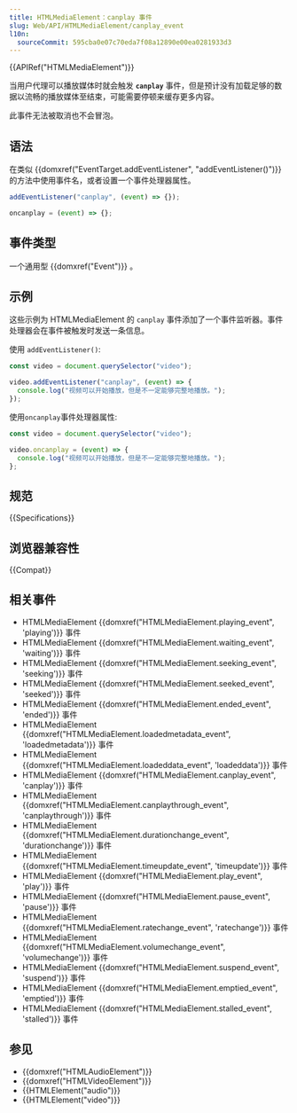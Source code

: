 ```yaml
---
title: HTMLMediaElement：canplay 事件
slug: Web/API/HTMLMediaElement/canplay_event
l10n:
  sourceCommit: 595cba0e07c70eda7f08a12890e00ea0281933d3
---
```


{{APIRef("HTMLMediaElement")}}

当用户代理可以播放媒体时就会触发 **`canplay`** 事件，但是预计没有加载足够的数据以流畅的播放媒体至结束，可能需要停顿来缓存更多内容。

此事件无法被取消也不会冒泡。

## 语法

在类似 {{domxref("EventTarget.addEventListener", "addEventListener()")}} 的方法中使用事件名，或者设置一个事件处理器属性。

```js
addEventListener("canplay", (event) => {});

oncanplay = (event) => {};
```

## 事件类型

一个通用型 {{domxref("Event")}} 。

## 示例

这些示例为 HTMLMediaElement 的 `canplay` 事件添加了一个事件监听器。事件处理器会在事件被触发时发送一条信息。

使用 `addEventListener()`:

```js
const video = document.querySelector("video");

video.addEventListener("canplay", (event) => {
  console.log("视频可以开始播放，但是不一定能够完整地播放。");
});
```

使用`oncanplay`事件处理器属性:

```js
const video = document.querySelector("video");

video.oncanplay = (event) => {
  console.log("视频可以开始播放，但是不一定能够完整地播放。");
};
```

## 规范

{{Specifications}}

## 浏览器兼容性

{{Compat}}

## 相关事件

- HTMLMediaElement {{domxref("HTMLMediaElement.playing_event", 'playing')}} 事件
- HTMLMediaElement {{domxref("HTMLMediaElement.waiting_event", 'waiting')}} 事件
- HTMLMediaElement {{domxref("HTMLMediaElement.seeking_event", 'seeking')}} 事件
- HTMLMediaElement {{domxref("HTMLMediaElement.seeked_event", 'seeked')}} 事件
- HTMLMediaElement {{domxref("HTMLMediaElement.ended_event", 'ended')}} 事件
- HTMLMediaElement {{domxref("HTMLMediaElement.loadedmetadata_event", 'loadedmetadata')}} 事件
- HTMLMediaElement {{domxref("HTMLMediaElement.loadeddata_event", 'loadeddata')}} 事件
- HTMLMediaElement {{domxref("HTMLMediaElement.canplay_event", 'canplay')}} 事件
- HTMLMediaElement {{domxref("HTMLMediaElement.canplaythrough_event", 'canplaythrough')}} 事件
- HTMLMediaElement {{domxref("HTMLMediaElement.durationchange_event", 'durationchange')}} 事件
- HTMLMediaElement {{domxref("HTMLMediaElement.timeupdate_event", 'timeupdate')}} 事件
- HTMLMediaElement {{domxref("HTMLMediaElement.play_event", 'play')}} 事件
- HTMLMediaElement {{domxref("HTMLMediaElement.pause_event", 'pause')}} 事件
- HTMLMediaElement {{domxref("HTMLMediaElement.ratechange_event", 'ratechange')}} 事件
- HTMLMediaElement {{domxref("HTMLMediaElement.volumechange_event", 'volumechange')}} 事件
- HTMLMediaElement {{domxref("HTMLMediaElement.suspend_event", 'suspend')}} 事件
- HTMLMediaElement {{domxref("HTMLMediaElement.emptied_event", 'emptied')}} 事件
- HTMLMediaElement {{domxref("HTMLMediaElement.stalled_event", 'stalled')}} 事件

## 参见

- {{domxref("HTMLAudioElement")}}
- {{domxref("HTMLVideoElement")}}
- {{HTMLElement("audio")}}
- {{HTMLElement("video")}}